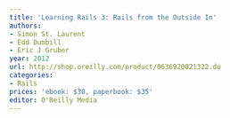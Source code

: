 ```yaml
---
title: 'Learning Rails 3: Rails from the Outside In'
authors:
- Simon St. Laurent
- Edd Dumbill
- Eric J Gruber
year: 2012
url: http://shop.oreilly.com/product/0636920021322.do
categories:
- Rails
prices: 'ebook: $30, paperbook: $35'
editor: O'Reilly Media
---
```

